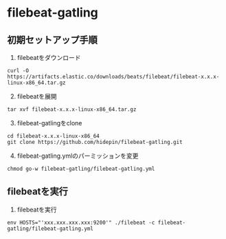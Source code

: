 filebeat-gatling
============================================================

初期セットアップ手順
------------------------------------------------------------

1. filebeatをダウンロード

  ```
  curl -O https://artifacts.elastic.co/downloads/beats/filebeat/filebeat-x.x.x-linux-x86_64.tar.gz
  ```

2. filebeatを展開

  ```
  tar xvf filebeat-x.x.x-linux-x86_64.tar.gz
  ```

3. filebeat-gatlingをclone

  ```
  cd filebeat-x.x.x-linux-x86_64
  git clone https://github.com/hidepin/filebeat-gatling.git
  ```

4. filebeat-gatling.ymlのパーミッションを変更

  ```
  chmod go-w filebeat-gatling/filebeat-gatling.yml
  ```

filebeatを実行
------------------------------------------------------------

1. filebeatを実行

  ```
  env HOSTS="'xxx.xxx.xxx.xxx:9200'" ./filebeat -c filebeat-gatling/filebeat-gatling.yml
  ```
